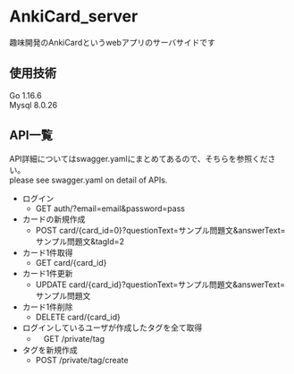 # AnkiCard_server
趣味開発のAnkiCardというwebアプリのサーバサイドです

## 使用技術
Go
1.16.6<br>
Mysql
8.0.26

## API一覧
API詳細についてはswagger.yamlにまとめてあるので、そちらを参照ください。
<br>please see swagger.yaml on detail of APIs.

* ログイン
    * GET auth/?email=email&password=pass
* カードの新規作成
    * POST card/{card_id=0}?questionText=サンプル問題文&answerText=サンプル問題文&tagId=2
* カード1件取得
    * GET card/{card_id}
* カード1件更新
    * UPDATE card/{card_id}?questionText=サンプル問題文&answerText=サンプル問題文
* カード1件削除
    * DELETE card/{card_id}
* ログインしているユーザが作成したタグを全て取得
    * 　GET /private/tag
* タグを新規作成
    *  POST /private/tag/create